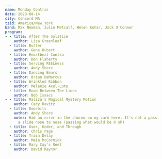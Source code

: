 ```yaml
---
name: Monday Contras
date: 2023-08-14
city: Concord MA
tzid: America/New_York
band: Max Newman, Julie Metcalf, Helen Kuhar, Jack O'Connor
program:
- - title: After The Solstice
    author: Lisa Greenleaf
  - title: Butter
    author: Gene Hubert
  - title: Heartbeat Contra
    author: Don Flaherty
  - title: Serving REELness
    author: Andy Shore
  - title: Dancing Bears
    author: Brian DeMarcus
  - title: Wrinkled Ribbon
    author: Melanie Axel-Lute
  - title: Read Between The Lines
    author: Bob Isaacs
- - title: Maliza's Magical Mystery Motion
    author: Cary Ravitz
  - title: Doorbits
    author: Andy Shore
    notes: Had an error in the choreo on my card here. It's not a pass by L, it's
      a slide nose to nose (passing what would be R sh)
  - title: Over, Under, and Through
    author: Chris Page
  - title: Train Delay
    author: Maia McCormick
  - title: Mary Cay's Reel
    author: David Kaynor
---
```


